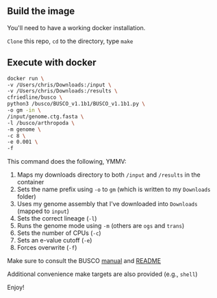 ## Build the image

You'll need to have a working docker installation.

`Clone` this repo, `cd` to the directory, type `make`

## Execute with docker

```bash
docker run \
-v /Users/chris/Downloads:/input \
-v /Users/chris/Downloads:/results \
cfriedline/busco \
python3 /busco/BUSCO_v1.1b1/BUSCO_v1.1b1.py \
-o gm -in \
/input/genome.ctg.fasta \
-l /busco/arthropoda \
-m genome \
-c 8 \
-e 0.001 \
-f
```

This command does the following, YMMV:

1. Maps my downloads directory to both `/input` and `/results` in the container
2. Sets the name prefix using `-o` to `gm` (which is written to my `Downloads` folder)
3. Uses my genome assembly that I've downloaded into `Downloads` (mapped to `input`)
4. Sets the correct lineage (`-l`)
5. Runs the genome mode using `-m` (others are `ogs` and `trans`)
6. Sets the number of CPUs (`-c`)
7. Sets an e-value cutoff (`-e`)
8. Forces overwrite (`-f`)

Make sure to consult the BUSCO [manual](http://busco.ezlab.org/files/BUSCO_userguide.pdf) and
[README](http://busco.ezlab.org/files/README.html)

Additional convenience make targets are also provided (e.g., `shell`)

Enjoy!
